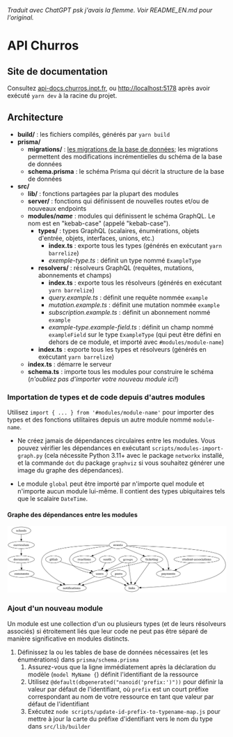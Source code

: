 _Traduit avec ChatGPT psk j'avais la flemme. Voir README_EN.md pour l'original._

# API Churros

## Site de documentation

Consultez [api-docs.churros.inpt.fr](https://api-docs.churros.inpt.fr), ou <http://localhost:5178> après avoir exécuté `yarn dev` à la racine du projet.

## Architecture

- **build/** : les fichiers compilés, générés par `yarn build`
- **prisma/**
  - **migrations/** : [les migrations de la base de données](https://www.prisma.io/docs/guides/database/developing-with-prisma-migrate); les migrations permettent des modifications incrémentielles du schéma de la base de données
  - **schema.prisma** : le schéma Prisma qui décrit la structure de la base de données
- **src/**
  - **lib/** : fonctions partagées par la plupart des modules
  - **server/** : fonctions qui définissent de nouvelles routes et/ou de nouveaux endpoints
  - **modules/_name_** : modules qui définissent le schéma GraphQL. Le nom est en "kebab-case" (appelé "kebab-case").
    - **types/** : types GraphQL (scalaires, énumérations, objets d'entrée, objets, interfaces, unions, etc.)
      - **index.ts** : exporte tous les types (générés en exécutant `yarn barrelize`)
      - _exemple-type.ts_ : définit un type nommé `ExampleType`
    - **resolvers/** : résolveurs GraphQL (requêtes, mutations, abonnements et champs)
      - **index.ts** : exporte tous les résolveurs (générés en exécutant `yarn barrelize`)
      - _query.example.ts_ : définit une requête nommée `example`
      - _mutation.example.ts_ : définit une mutation nommée `example`
      - _subscription.example.ts_ : définit un abonnement nommé `example`
      - _example-type.example-field.ts_ : définit un champ nommé `exampleField` sur le type `ExampleType` (qui peut être défini en dehors de ce module, et importé avec `#modules/module-name`)
    - **index.ts** : exporte tous les types et résolveurs (générés en exécutant `yarn barrelize`)
  - **index.ts** : démarre le serveur
  - **schema.ts** : importe tous les modules pour construire le schéma (_n'oubliez pas d'importer votre nouveau module ici!_)

### Importation de types et de code depuis d'autres modules

Utilisez `import { ... } from '#modules/module-name'` pour importer des types et des fonctions utilitaires depuis un autre module nommé `module-name`.

- Ne créez jamais de dépendances circulaires entre les modules. Vous pouvez vérifier les dépendances en exécutant `scripts/modules-import-graph.py` (cela nécessite Python 3.11+ avec le package `networkx` installé, et la commande `dot` du package `graphviz` si vous souhaitez générer une image du graphe des dépendances).

- Le module `global` peut être importé par n'importe quel module et n'importe aucun module lui-même. Il contient des types ubiquitaires tels que le scalaire `DateTime`.

#### Graphe des dépendances entre les modules

![](./scripts/modules-import-graph.png)

### Ajout d'un nouveau module

Un module est une collection d'un ou plusieurs types (et de leurs résolveurs associés) si étroitement liés que leur code ne peut pas être séparé de manière significative en modules distincts.

1. Définissez la ou les tables de base de données nécessaires (et les énumérations) dans `prisma/schema.prisma`
   1. Assurez-vous que la ligne immédiatement après la déclaration du modèle (`model MyName {`) définit l'identifiant de la ressource
   1. Utilisez `@default(dbgenerated("nanoid('prefix:')"))` pour définir la valeur par défaut de l'identifiant, où `prefix` est un court préfixe correspondant au nom de votre ressource en tant que valeur par défaut de l'identifiant
   1. Exécutez `node scripts/update-id-prefix-to-typename-map.js` pour mettre à jour la carte du préfixe d'identifiant vers le nom du type dans `src/lib/builder`

